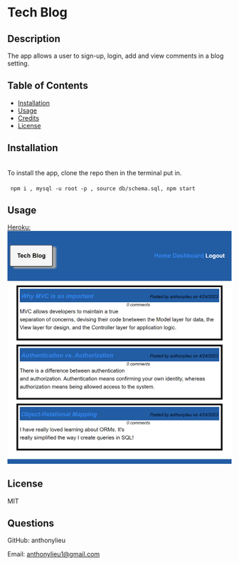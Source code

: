 # Tech Blog

## Description

The app allows a user to sign-up, login, add and view comments in a blog setting.

## Table of Contents

- [Installation](#installation)
- [Usage](#usage)
- [Credits](#credits)
- [License](#license)

## Installation

<br>To install the app, clone the repo then in the terminal put in.</br>
<br>` npm i , mysql -u root -p , source db/schema.sql, npm start`</br>

## Usage

[Heroku:](https://module-14-mvc.herokuapp.com/)
![Screenshot](./screenshot.png)


## License

MIT

## Questions

GitHub: anthonylieu

Email: anthonylieu1@gmail.com
